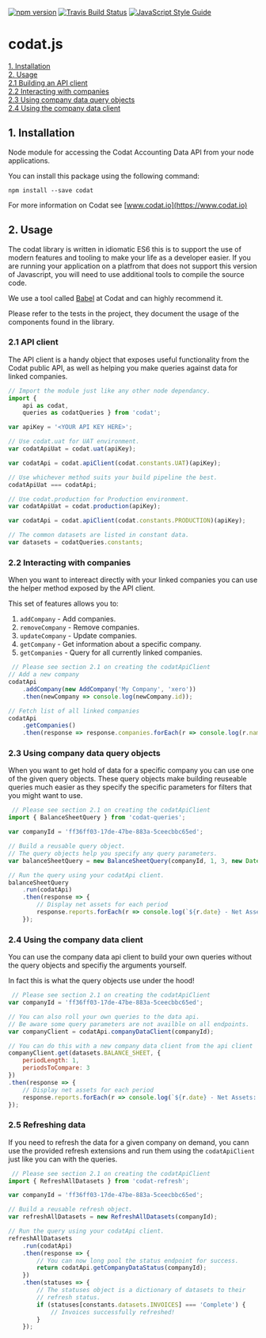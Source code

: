 [![npm version](https://badge.fury.io/js/codat.svg)](https://badge.fury.io/js/codat) [![Travis Build Status](https://travis-ci.org/codatio/codat-js.svg?branch=master)](https://travis-ci.org/codatio/codat-js) [![JavaScript Style Guide](https://img.shields.io/badge/code_style-standard-brightgreen.svg)](https://standardjs.com)

# codat.js

[1. Installation](#1)<br/>
[2. Usage](#2)<br/>
[2.1 Building an API client](#21)<br/>
[2.2 Interacting with companies](#22)<br/>
[2.3 Using company data query objects](#23)<br/>
[2.4 Using the company data client](#24)

## <a name="1"></a> 1. Installation

Node module for accessing the Codat Accounting Data API from your node applications.

You can install this package using the following command:

`npm install --save codat`

For more information on Codat see [www.codat.io](https://www.codat.io)

## <a name="2"></a> 2. Usage

The codat library is written in idiomatic ES6 this is to support the use of modern features and tooling to make your life as a developer easier. 
If you are running your application on a platfrom that does not support this version of Javascript, you will need to use additional tools to compile 
the source code.

We use a tool called [Babel](https://babeljs.io/) at Codat and can highly recommend it.

Please refer to the tests in the project, they document the usage of the components found in the library.

### <a name="21"></a> 2.1 API client

The API client is a handy object that exposes useful functionality from the Codat public API, as well as helping you make queries against data for linked companies.

```javascript
// Import the module just like any other node dependancy.
import { 
    api as codat, 
    queries as codatQueries } from 'codat';

var apiKey = '<YOUR API KEY HERE>';

// Use codat.uat for UAT environment.
var codatApiUat = codat.uat(apiKey);

var codatApi = codat.apiClient(codat.constants.UAT)(apiKey);

// Use whichever method suits your build pipeline the best.
codatApiUat === codatApi;

// Use codat.production for Production environment.
var codatApiUat = codat.production(apiKey);

var codatApi = codat.apiClient(codat.constants.PRODUCTION)(apiKey);

// The common datasets are listed in constant data.
var datasets = codatQueries.constants;
```

### <a name="22"></a> 2.2 Interacting with companies

When you want to intereact directly with your linked companies you can use the helper method exposed by the API client.

This set of features allows you to:

1. `addCompany` - Add companies.
2. `removeCompany` - Remove companies.
2. `updateCompany` - Update companies.
3. `getCompany` - Get information about a specific company.
4. `getCompanies` - Query for all currently linked companies.

```javascript
 // Please see section 2.1 on creating the codatApiClient 
// Add a new company
codatApi
    .addCompany(new AddCompany('My Company', 'xero'))
    .then(newCompany => console.log(newCompany.id));

// Fetch list of all linked companies
codatApi
    .getCompanies()
    .then(response => response.companies.forEach(r => console.log(r.name)));
```

### <a name="23"></a> 2.3 Using company data query objects

When you want to get hold of data for a specific company you can use one of the given query objects. 
These query objects make building reuseable queries much easier as they specify the specific parameters for filters that you might want to use.

```javascript
 // Please see section 2.1 on creating the codatApiClient
import { BalanceSheetQuery } from 'codat-queries';

var companyId = 'ff36ff03-17de-47be-883a-5ceecbbc65ed';

// Build a reusable query object. 
// The query objects help you specify any query parameters.
var balanceSheetQuery = new BalanceSheetQuery(companyId, 1, 3, new Date());

// Run the query using your codatApi client.
balanceSheetQuery
    .run(codatApi)
    .then(response => {
        // Display net assets for each period
        response.reports.forEach(r => console.log(`${r.date} - Net Assets: ${response.currency} ${r.netAssets}`));
    });
```

### <a name="24"></a> 2.4 Using the company data client

You can use the company data api client to build your own queries without the query objects and specifiy the arguments yourself. 

In fact this is what the query objects use under the hood! 

```javascript
 // Please see section 2.1 on creating the codatApiClient
var companyId = 'ff36ff03-17de-47be-883a-5ceecbbc65ed';

// You can also roll your own queries to the data api.
// Be aware some query parameters are not availble on all endpoints.
var companyClient = codatApi.companyDataClient(companyId);

// You can do this with a new company data client from the api client
companyClient.get(datasets.BALANCE_SHEET, {
    periodLength: 1,
    periodsToCompare: 3
})
.then(response => {
    // Display net assets for each period
    response.reports.forEach(r => console.log(`${r.date} - Net Assets: ${response.currency} ${r.netAssets}`));
});
```

### <a name="25"></a> 2.5 Refreshing data

If you need to refresh the data for a given company on demand, you cann use the provided refresh extensions and run them using the `codatApiClient` just like you can with the queries.


```javascript
 // Please see section 2.1 on creating the codatApiClient
import { RefreshAllDatasets } from 'codat-refresh';

var companyId = 'ff36ff03-17de-47be-883a-5ceecbbc65ed';

// Build a reusable refresh object.
var refreshAllDatasets = new RefreshAllDatasets(companyId);

// Run the query using your codatApi client.
refreshAllDatasets
    .run(codatApi)
    .then(response => {
        // You can now long pool the status endpoint for success.
        return codatApi.getCompanyDataStatus(companyId);    
    })
    .then(statuses => {
        // The statuses object is a dictionary of datasets to their 
        // refresh status.
        if (statuses[constants.datasets.INVOICES] === 'Complete') {
            // Invoices successfully refreshed!
        }
    });
```
